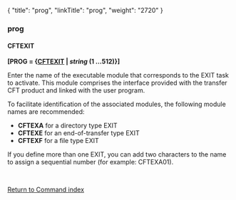 {
    "title": "prog",
    "linkTitle": "prog",
    "weight": "2720"
}<span id="prog"></span>

### prog

#### CFTEXIT

**\[<span id="PROG1"></span>PROG = {<u>CFTEXIT</u>
| *string* **(1 …512)**}\]**

Enter the name of the executable module that corresponds to the EXIT
task to activate. This module comprises the interface provided with the
transfer CFT product and linked with the user program.

To facilitate identification of the associated modules, the following
module names are recommended:

- <span style="font-weight: bold;">CFTEXA</span>
    for a directory type EXIT
- <span style="font-weight: bold;">CFTEXE</span>
    for an end-of-transfer type EXIT
- <span style="font-weight: bold;">CFTEXF</span>
    for a file type EXIT

If you define more than one EXIT, you can add two characters to the
name to assign a sequential number (for example: CFTEXA01).

 

[Return to Command index](../../)
